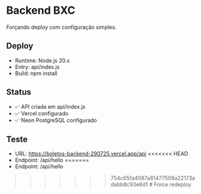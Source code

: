 # Backend BXC

Forçando deploy com configuração simples.

## Deploy
- Runtime: Node.js 20.x
- Entry: api/index.js
- Build: npm install

## Status
- ✅ API criada em api/index.js
- ✅ Vercel configurado
- ✅ Neon PostgreSQL configurado

## Teste
- URL: https://boletos-backend-290725.vercel.app/api
<<<<<<< HEAD
- Endpoint: /api/hello 
=======
- Endpoint: /api/hello
>>>>>>> 754c65fa4087a81477508a22173adabb8c93e8d1
#   F o r c e   r e d e p l o y  
 